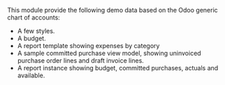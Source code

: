 This module provide the following demo data based on the Odoo generic chart of accounts:

- A few styles.
- A budget.
- A report template showing expenses by category
- A sample committed purchase view model, showing uninvoiced purchase order lines and
  draft invoice lines.
- A report instance showing budget, committed purchases, actuals and available.
